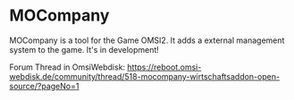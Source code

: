 # MOCompany
MOCompany is a tool for the Game OMSI2. It adds a external management system to the game. It's in development!

Forum Thread in OmsiWebdisk: https://reboot.omsi-webdisk.de/community/thread/518-mocompany-wirtschaftsaddon-open-source/?pageNo=1


